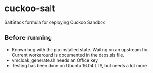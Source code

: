 # cuckoo-salt
SaltStack formula for deploying Cuckoo Sandbox

## Before running

- Known bug with the pip.installed state. Waiting on an upstream fix. Current workaround is documented in the deps.sls file.
- vmcloak_generate.sh needs an Office key
- Testing has been done on Ubuntu 16.04 LTS, but needs a lot more 
